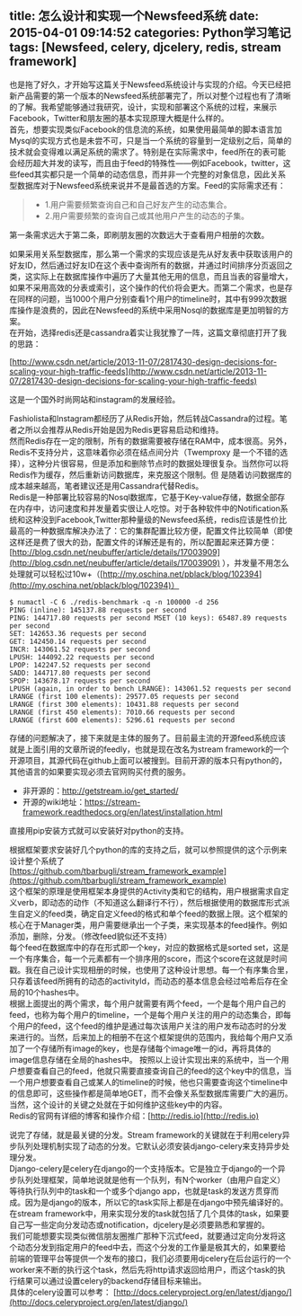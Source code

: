 title: 怎么设计和实现一个Newsfeed系统
date: 2015-04-01 09:14:52
categories: Python学习笔记
tags: [Newsfeed, celery, djcelery, redis, stream framework]
---


也是拖了好久，才开始写这篇关于Newsfeed系统设计与实现的介绍。今天已经把新产品需要的第一个版本的Newsfeed系统部署完了，所以对整个过程也有了清晰的了解。我希望能够通过我研究，设计，实现和部署这个系统的过程，来展示Facebook，Twitter和朋友圈的基本实现原理大概是什么样的。  
首先，想要实现类似Facebook的信息流的系统，如果使用最简单的脚本语言加Mysql的实现方式也是未尝不可，只是当一个系统的容量到一定级别之后，简单的技术就会变得难以满足系统的需求了。特别是在实际需求中，feed所在的表可能会经历超大并发的读写，而且由于feed的特殊性——例如Facebook，twitter，这些feed其实都只是一个简单的动态信息，而并非一个完整的对象信息，因此关系型数据库对于Newsfeed系统来说并不是最首选的方案。Feed的实际需求还有：

> * 1.用户需要频繁查询自己和自己好友产生的动态集合。
> * 2.用户需要频繁的查询自己或其他用户产生的动态的子集。
>
第一条需求远大于第二条，即刷朋友圈的次数远大于查看用户相册的次数。  

如果采用关系型数据库，那么第一个需求的实现应该是先从好友表中获取该用户的好友ID，然后通过好友ID在这个表中查询所有的数据，并通过时间排序分页返回之类，这实际上在数据库操作中遍历了大量其他无用的信息，而且当表的容量增大，如果不采用高效的分表或索引，这个操作的代价将会更大。而第二个需求，也是存在同样的问题，当1000个用户分别查看1个用户的timeline时，其中有999次数据库操作是浪费的，因此在Newsfeed的系统中采用Nosql的数据库是更加明智的方案。  
在开始，选择redis还是cassandra着实让我犹豫了一阵，这篇文章彻底打开了我的思路：

[http://www.csdn.net/article/2013-11-07/2817430-design-decisions-for-scaling-your-high-traffic-feeds](http://www.csdn.net/article/2013-11-07/2817430-design-decisions-for-scaling-your-high-traffic-feeds)

这是一个国外时尚网站和instagram的发展经验。

Fashiolista和Instagram都经历了从Redis开始，然后转战Cassandra的过程。笔者之所以会推荐从Redis开始是因为Redis更容易启动和维持。  
然而Redis存在一定的限制，所有的数据需要被存储在RAM中，成本很高。另外，Redis不支持分片，这意味着你必须在结点间分片（Twemproxy 是一个不错的选择），这种分片很容易，但是添加和删除节点时的数据处理很复杂。当然你可以将Redis作为缓存，然后重新访问数据库，来克服这个限制。但 是随着访问数据库的成本越来越高，笔者建议还是用Cassandra代替Redis。  
Redis是一种部署比较容易的Nosql数据库，它基于Key-value存储，数据全部存在内存中，访问速度和并发量着实很让人吃惊。对于各种软件中的Notification系统和这种没到Facebook,Twitter那种量级的Newsfeed系统，redis应该是性价比最高的一种数据库解决办法了：它的集群配置比较方便，配置文件比较简单（即使这样还是费了很大的劲，配置文件的详解还是有的，所以配置起来还算方便：[http://blog.csdn.net/neubuffer/article/details/17003909](http://blog.csdn.net/neubuffer/article/details/17003909)
），并发量不用怎么处理就可以轻松过10w+（[http://my.oschina.net/pblack/blog/102394](http://my.oschina.net/pblack/blog/102394)）

```
$ numactl -C 6 ./redis-benchmark -q -n 100000 -d 256 
PING (inline): 145137.88 requests per second 
PING: 144717.80 requests per second MSET (10 keys): 65487.89 requests per second 
SET: 142653.36 requests per second 
GET: 142450.14 requests per second 
INCR: 143061.52 requests per second 
LPUSH: 144092.22 requests per second 
LPOP: 142247.52 requests per second 
SADD: 144717.80 requests per second 
SPOP: 143678.17 requests per second 
LPUSH (again, in order to bench LRANGE): 143061.52 requests per second 
LRANGE (first 100 elements): 29577.05 requests per second 
LRANGE (first 300 elements): 10431.88 requests per second 
LRANGE (first 450 elements): 7010.66 requests per second 
LRANGE (first 600 elements): 5296.61 requests per second
```

存储的问题解决了，接下来就是主体的服务了。目前最主流的开源feed系统应该就是上面引用的文章所说的feedly，也就是现在改名为stream framework的一个开源项目，其源代码在github上面可以被搜到。目前开源的版本只有python的，其他语言的如果要实现必须去官网购买付费的服务。

* 非开源的：http://getstream.io/get_started/
* 开源的wiki地址：https://stream-framework.readthedocs.org/en/latest/installation.html

直接用pip安装方式就可以安装好对python的支持。

根据框架要求安装好几个python的库的支持之后，就可以参照提供的这个示例来设计整个系统了  
[https://github.com/tbarbugli/stream_framework_example](https://github.com/tbarbugli/stream_framework_example)  
这个框架的原理是使用框架本身提供的Activity类和它的结构，用户根据需求自定义verb，即动态的动作（不知道这么翻译行不行），然后根据使用的数据库形式派生自定义的feed类，确定自定义feed的格式和单个feed的数据上限。这个框架的核心在于Manager类，用户需要继承出一个子类，来实现基本的feed操作。例如添加，删除，分发。（修改feed貌似还不支持）  
每个feed在数据库中的存在形式即一个key，对应的数据格式是sorted set，这是一个有序集合，每一个元素都有一个排序用的score，而这个score在这就是时间戳。我在自己设计实现相册的时候，也使用了这种设计思想。每一个有序集合里，只存着该feed所拥有的动态的activityId，而动态的基本信息会经过哈希后存在全局的10个hashes中。  
根据上面提出的两个需求，每个用户就需要有两个feed，一个是每个用户自己的feed，也称为每个用户的timeline，一个是每个用户关注的用户的动态集合，即每个用户的feed，这个feed的维护是通过每次该用户关注的用户发布动态时的分发来进行的。当然，后来加上的相册不在这个框架提供的范围内，我给每个用户又添加了一个存储所有image的key，也是存储每个image唯一的id，再将具体的image信息存储在全局的hashes中。
按照以上设计实现出来的系统中，当一个用户想要查看自己的feed，他就只需要直接查询自己的feed的这个key中的信息，当一个用户想要查看自己或某人的timeline的时候，他也只需要查询这个timeline中的信息即可，这些操作都是简单地GET，而不会像关系型数据库需要广大的遍历。当然，这个设计的关键之处就在于如何维护这些key中的内容。  
Redis的官网有详细的博客和操作介绍：[http://redis.io](http://redis.io)

说完了存储，就是最关键的分发。Stream framework的关键就在于利用celery异步队列处理机制实现了动态的分发。它默认必须安装django-celery来支持异步处理分发。  
Django-celery是celery在django的一个支持版本。它是独立于django的一个异步队列处理框架，简单地说就是他有一个队列，有N个worker（由用户自定义）等待执行队列中的task和一个或多个django app，也就是task的发送方贯穿而成。因为是django的版本，所以它的task实际上都是在django中预先编译好的。在stream framework中，用来实现分发的task就包括了几个具体的task，如果要自己写一些定向分发动态或notification，djcelery是必须要熟悉和掌握的。  
我们可能想要实现类似微信朋友圈推广那种下沉式feed，就要通过定向分发将这个动态分发到指定用户的feed中去，而这个分发的工作量是极其大的，如果要给前端的管理平台等提供一个发布的接口，我们必须要用djcelery在后台运行的一个worker来不断的执行这个task，然后先将http请求返回给用户，而这个task的执行结果可以通过设置celery的backend存储目标来输出。  
具体的celery设置可以参考：
[http://docs.celeryproject.org/en/latest/django/](http://docs.celeryproject.org/en/latest/django/)